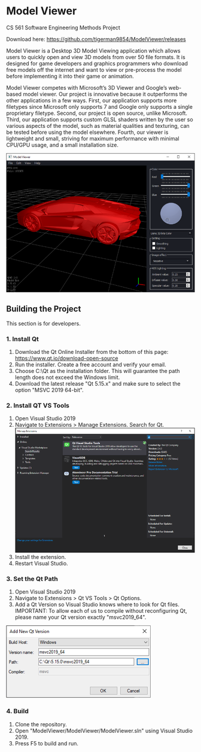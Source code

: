 # Model Viewer
CS 561 Software Engineering Methods Project

Download here: https://github.com/tigerman9854/ModelViewer/releases

Model Viewer is a Desktop 3D Model Viewing application which allows users to quickly open and view 3D models from over 50 file formats. It is designed for game developers and graphics programmers who download free models off the internet and want to view or pre-process the model before implementing it into their game or animation.

Model Viewer competes with Microsoft’s 3D Viewer and Google’s web-based model viewer. Our project is innovative because it outperforms the other applications in a few ways.  First, our application supports more filetypes since Microsoft only supports 7 and Google only supports a single proprietary filetype.  Second, our project is open source, unlike Microsoft.  Third, our application supports custom GLSL shaders written by the user so various aspects of the model, such as material qualities and texturing, can be tested before using the model elsewhere.  Fourth, our viewer is lightweight and small, striving for maximum performance with minimal CPU/GPU usage, and a small installation size.

![](images/car_screenshot.PNG)


## Building the Project
This section is for developers.

### 1. Install Qt
1. Download the Qt Online Installer from the bottom of this page: https://www.qt.io/download-open-source
2. Run the installer. Create a free account and verify your email.
3. Choose C:\Qt as the installation folder. This will guarantee the path length does not exceed the Windows limit.
4. Download the latest release "Qt 5.15.x" and make sure to select the option "MSVC 2019 64-bit".

### 2. Install QT VS Tools
1. Open Visual Studio 2019
2. Navigate to Extensions > Manage Extensions. Search for Qt.
![](images/VS_tools.PNG)
3. Install the extension.
4. Restart Visual Studio.

### 3. Set the Qt Path
1. Open Visual Studio 2019
2. Navigate to Extensions > Qt VS Tools > Qt Options.
3. Add a Qt Version so Visual Studio knows where to look for Qt files. IMPORTANT: To allow each of us to compile without reconfiguring Qt, please name your Qt version exactly "msvc2019_64".

![](images/qt_vs_options.PNG)

### 4. Build
1. Clone the repository.
2. Open "ModelViewer/ModelViewer/ModelViewer.sln" using Visual Studio 2019.
3. Press F5 to build and run.
